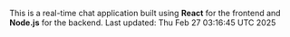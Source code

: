This is a real-time chat application built using **React** for the frontend and **Node.js** for the backend.
Last updated: Thu Feb 27 03:16:45 UTC 2025
